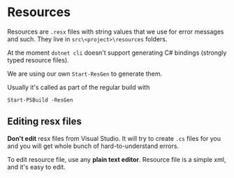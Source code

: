 # Resources

Resources are `.resx` files with string values that we use for error messages and such.
They live in `src\<project>\resources` folders.

At the moment `dotnet cli` doesn't support generating C# bindings (strongly typed resource files).

We are using our own `Start-ResGen` to generate them.

Usually it's called as part of the regular build with

```
Start-PSBuild -ResGen
```

## Editing resx files

**Don't edit** resx files from Visual Studio. 
It will try to create `.cs` files for you and you will get whole bunch of hard-to-understand errors.

To edit resource file, use any **plain text editor**. 
Resource file is a simple xml, and it's easy to edit.
